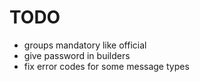 # TODO

* groups mandatory like official
* give password in builders
* fix error codes for some message types